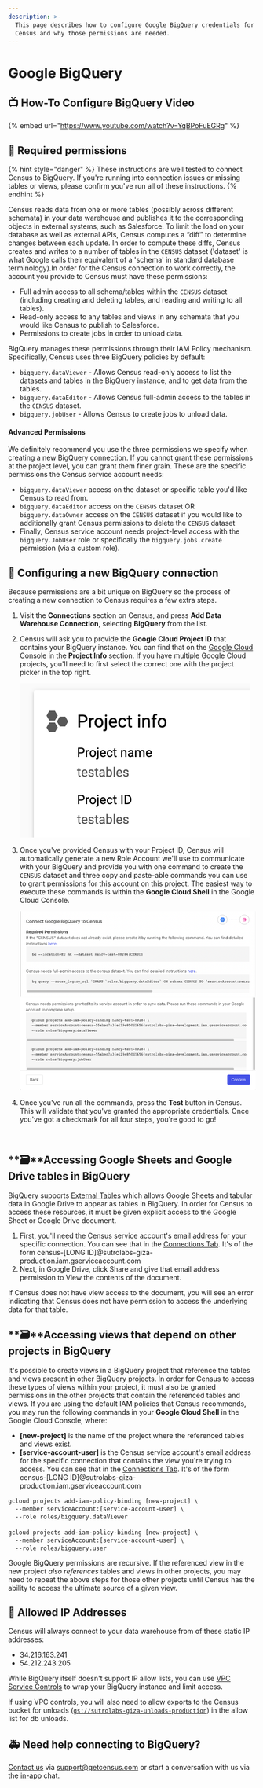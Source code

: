 ```yaml
---
description: >-
  This page describes how to configure Google BigQuery credentials for use by
  Census and why those permissions are needed.
---
```


# Google BigQuery

## 📺 How-To Configure BigQuery Video

{% embed url="https://www.youtube.com/watch?v=YqBPoFuEGRg" %}

## 🔐 Required permissions

{% hint style="danger" %}
These instructions are well tested to connect Census to BigQuery. If you're running into connection issues or missing tables or views, please confirm you've run all of these instructions.
{% endhint %}

Census reads data from one or more tables (possibly across different schemata) in your data warehouse and publishes it to the corresponding objects in external systems, such as Salesforce. To limit the load on your database as well as external APIs, Census computes a “diff” to determine changes between each update. In order to compute these diffs, Census creates and writes to a number of tables in the `CENSUS` dataset ('dataset' is what Google calls their equivalent of a 'schema' in standard database terminology).In order for the Census connection to work correctly, the account you provide to Census must have these permissions:

* Full admin access to all schema/tables within the `CENSUS` dataset (including creating and deleting tables, and reading and writing to all tables).
* Read-only access to any tables and views in any schemata that you would like Census to publish to Salesforce.
* Permissions to create jobs in order to unload data.

BigQuery manages these permissions through their IAM Policy mechanism. Specifically, Census uses three BigQuery policies by default:

* `bigquery.dataViewer` - Allows Census read-only access to list the datasets and tables in the BigQuery instance, and to get data from the tables.
* `bigquery.dataEditor` - Allows Census full-admin access to the tables in the `CENSUS` dataset.
* `bigquery.jobUser` - Allows Census to create jobs to unload data.

#### Advanced Permissions

We definitely recommend you use the three permissions we specify when creating a new BigQuery connection. If you cannot grant these permissions at the project level, you can grant them finer grain. These are the specific permissions the Census service account needs:

* `bigquery.dataViewer` access on the dataset or specific table you'd like Census to read from.
* `bigquery.dataEditor` access on the `CENSUS` dataset OR `bigquery.dataOwner` access on the `CENSUS` dataset if you would like to additionally grant Census permissions to delete the `CENSUS` dataset
* Finally, Census service account needs project-level access with the `bigquery.JobUser` role or specifically the `bigquery.jobs.create` permission (via a custom role).

## 🔩 Configuring a new BigQuery connection

Because permissions are a bit unique on BigQuery so the process of creating a new connection to Census requires a few extra steps.

1. Visit the **Connections** section on Census, and press **Add Data Warehouse Connection**, selecting **BigQuery** from the list.
2.  Census will ask you to provide the **Google Cloud Project ID** that contains your BigQuery instance. You can find that on the [Google Cloud Console](https://console.cloud.google.com) in the **Project Info** section. If you have multiple Google Cloud projects, you'll need to first select the correct one with the project picker in the top right.

    <img src="../.gitbook/assets/bq_setup1.png" alt="" data-size="original">
3.  Once you've provided Census with your Project ID, Census will automatically generate a new Role Account we'll use to communicate with your BigQuery and provide you with one command to create the `CENSUS` dataset and three copy and paste-able commands you can use to grant permissions for this account on this project. The easiest way to execute these commands is within the **Google Cloud Shell** in the Google Cloud Console.

    <img src="../.gitbook/assets/bq_setup_dataset.png" alt="" data-size="original"><img src="../.gitbook/assets/bq_setup_permissions.png" alt="" data-size="original">
4.  Once you've run all the commands, press the **Test** button in Census. This will validate that you've granted the appropriate credentials. Once you've got a checkmark for all four steps, you're good to go!

    <img src="https://s3.amazonaws.com/helpscout.net/docs/assets/5bb7d5d0042863158cc71f7e/images/5ea7766b2c7d3a7e9aebba26/file-bagpimlYKc.png" alt="" data-size="original">

## **🗃**Accessing Google Sheets and Google Drive tables in BigQuery

BigQuery supports [External Tables](https://cloud.google.com/bigquery/external-data-drive) which allows Google Sheets and tabular data in Google Drive to appear as tables in BigQuery. In order for Census to access these resources, it must be given explicit access to the Google Sheet or Google Drive document.

1. First, you'll need the Census service account's email address for your specific connection. You can see that in the [Connections Tab](https://app.getcensus.com/connections). It's of the form census-\[LONG ID]@sutrolabs-giza-production.iam.gserviceaccount.com
2. Next, in Google Drive, click Share and give that email address permission to View the contents of the document.

If Census does not have view access to the document, you will see an error indicating that Census does not have permission to access the underlying data for that table.

## **🗃**Accessing views that depend on other projects in BigQuery

It's possible to create views in a BigQuery project that reference the tables and views present in other BigQuery projects. In order for Census to access these types of views within your project, it must also be granted permissions in the other projects that contain the referenced tables and views. If you are using the default IAM policies that Census recommends, you may run the following commands in your **Google Cloud Shell** in the Google Cloud Console, where:

* **\[new-project]** is the name of the project where the referenced tables and views exist.
* **\[service-account-user]** is the Census service account's email address for the specific connection that contains the view you're trying to access. You can see that in the [Connections Tab](https://app.getcensus.com/connections). It's of the form census-\[LONG ID]@sutrolabs-giza-production.iam.gserviceaccount.com

```
gcloud projects add-iam-policy-binding [new-project] \
  --member serviceAccount:[service-account-user] \
  --role roles/bigquery.dataViewer

gcloud projects add-iam-policy-binding [new-project] \
  --member serviceAccount:[service-account-user] \
  --role roles/bigquery.user
```

Google BigQuery permissions are recursive. If the referenced view in the new project _also references_ tables and views in other projects, you may need to repeat the above steps for those other projects until Census has the ability to access the ultimate source of a given view.

## 🚦 Allowed IP Addresses

Census will always connect to your data warehouse from of these static IP addresses:

* 34.216.163.241
* 54.212.243.205

While BigQuery itself doesn't support IP allow lists, you can use [VPC Service Controls](https://cloud.google.com/vpc-service-controls/docs/overview) to wrap your BigQuery instance and limit access.

If using VPC controls, you will also need to allow exports to the Census bucket for unloads ([`gs://sutrolabs-giza-unloads-production`](gs://sutrolabs-giza-unloads-production)) in the allow list for db unloads.

## 🚑 Need help connecting to BigQuery?

[Contact us](mailto:support@getcensus.com) via support@getcensus.com or start a conversation with us via the [in-app](https://app.getcensus.com) chat.
